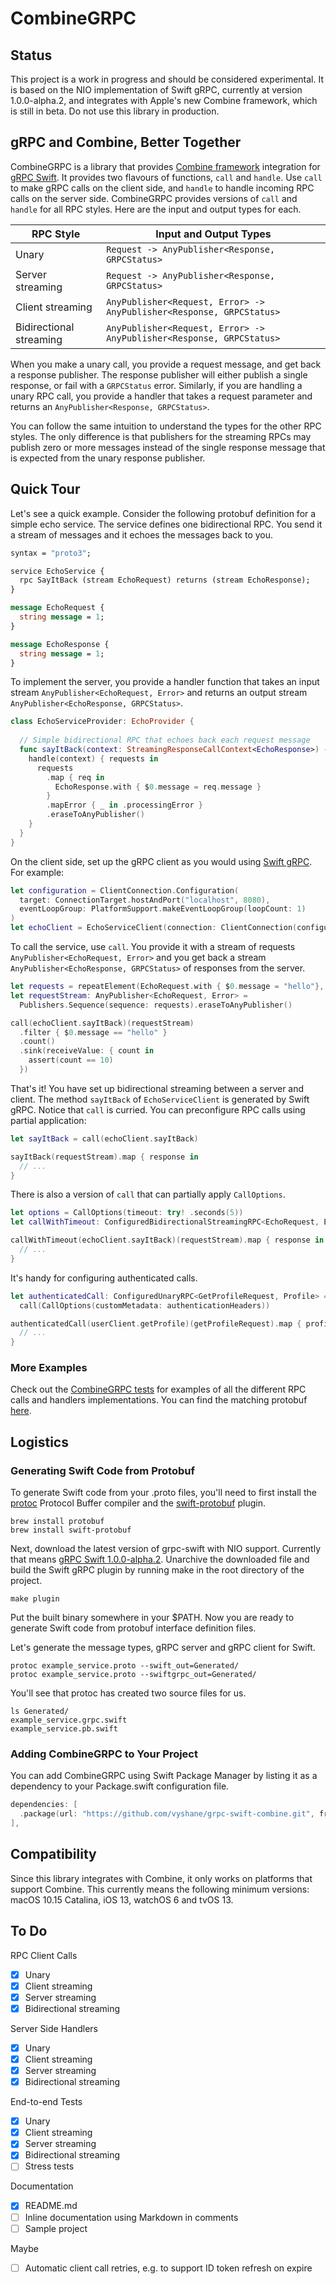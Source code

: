 # CombineGRPC

## Status

This project is a work in progress and should be considered experimental. It is based on the NIO implementation of Swift gRPC, currently at version 1.0.0-alpha.2, and integrates with Apple's new Combine framework, which is still in beta. Do not use this library in production.

## gRPC and Combine, Better Together

CombineGRPC is a library that provides [Combine framework](https://developer.apple.com/documentation/combine) integration for [gRPC Swift](https://github.com/grpc/grpc-swift). It provides two flavours of functions, `call` and `handle`. Use `call` to make gRPC calls on the client side, and `handle` to handle incoming RPC calls on the server side. CombineGRPC provides versions of `call` and `handle` for all RPC styles. Here are the input and output types for each.

RPC Style | Input and Output Types
--- | ---
| Unary | `Request -> AnyPublisher<Response, GRPCStatus>` |
| Server streaming | `Request -> AnyPublisher<Response, GRPCStatus>` |
| Client streaming | `AnyPublisher<Request, Error> -> AnyPublisher<Response, GRPCStatus>` |
| Bidirectional streaming | `AnyPublisher<Request, Error> -> AnyPublisher<Response, GRPCStatus>` |

When you make a unary call, you provide a request message, and get back a response publisher. The response publisher will either publish a single response, or fail with a `GRPCStatus` error. Similarly, if you are handling a unary RPC call, you provide a handler that takes a request parameter and returns an `AnyPublisher<Response, GRPCStatus>`.

You can follow the same intuition to understand the types for the other RPC styles. The only difference is that publishers for the streaming RPCs may publish zero or more messages instead of the single response message that is expected from the unary response publisher.

## Quick Tour

Let's see a quick example. Consider the following protobuf definition for a simple echo service. The service defines one bidirectional RPC. You send it a stream of messages and it echoes the messages back to you.

```protobuf
syntax = "proto3";

service EchoService {
  rpc SayItBack (stream EchoRequest) returns (stream EchoResponse);
}

message EchoRequest {
  string message = 1;
}

message EchoResponse {
  string message = 1;
}
```

To implement the server, you provide a handler function that takes an input stream `AnyPublisher<EchoRequest, Error>` and returns an output stream `AnyPublisher<EchoResponse, GRPCStatus>`.

```swift
class EchoServiceProvider: EchoProvider {
  
  // Simple bidirectional RPC that echoes back each request message
  func sayItBack(context: StreamingResponseCallContext<EchoResponse>) -> EventLoopFuture<(StreamEvent<EchoRequest>) -> Void> {
    handle(context) { requests in
      requests
        .map { req in
          EchoResponse.with { $0.message = req.message }
        }
        .mapError { _ in .processingError }
        .eraseToAnyPublisher()
    }
  }
}
```

On the client side, set up the gRPC client as you would using [Swift gRPC](https://github.com/grpc/grpc-swift). For example:

```swift
let configuration = ClientConnection.Configuration(
  target: ConnectionTarget.hostAndPort("localhost", 8080),
  eventLoopGroup: PlatformSupport.makeEventLoopGroup(loopCount: 1)
)
let echoClient = EchoServiceClient(connection: ClientConnection(configuration: configuration))
```

To call the service, use `call`. You provide it with a stream of requests `AnyPublisher<EchoRequest, Error>` and you get back a stream `AnyPublisher<EchoResponse, GRPCStatus>` of responses from the server.

```swift
let requests = repeatElement(EchoRequest.with { $0.message = "hello"}, count: 10)
let requestStream: AnyPublisher<EchoRequest, Error> =
  Publishers.Sequence(sequence: requests).eraseToAnyPublisher()

call(echoClient.sayItBack)(requestStream)
  .filter { $0.message == "hello" }
  .count()
  .sink(receiveValue: { count in
    assert(count == 10)
  })
```

That's it! You have set up bidirectional streaming between a server and client. The method `sayItBack` of `EchoServiceClient` is generated by Swift gRPC. Notice that `call` is curried. You can preconfigure RPC calls using partial application:

```swift
let sayItBack = call(echoClient.sayItBack)

sayItBack(requestStream).map { response in
  // ...
}
```

There is also a version of `call` that can partially apply `CallOptions`.

```swift
let options = CallOptions(timeout: try! .seconds(5))
let callWithTimeout: ConfiguredBidirectionalStreamingRPC<EchoRequest, EchoResponse> = call(options)

callWithTimeout(echoClient.sayItBack)(requestStream).map { response in
  // ...
}
```

It's handy for configuring authenticated calls.

```swift
let authenticatedCall: ConfiguredUnaryRPC<GetProfileRequest, Profile> =
  call(CallOptions(customMetadata: authenticationHeaders))

authenticatedCall(userClient.getProfile)(getProfileRequest).map { profile in
  // ...
}
```

### More Examples

Check out the [CombineGRPC tests](Tests/CombineGRPCTests) for examples of all the different RPC calls and handlers implementations. You can find the matching protobuf [here](Tests/Protobuf/test_scenarios.proto).

## Logistics

### Generating Swift Code from Protobuf

To generate Swift code from your .proto files, you'll need to first install the [protoc](https://github.com/protocolbuffers/protobuf) Protocol Buffer compiler and the [swift-protobuf](https://github.com/apple/swift-protobuf) plugin.

```text
brew install protobuf
brew install swift-protobuf
```

Next, download the latest version of grpc-swift with NIO support. Currently that means [gRPC Swift 1.0.0-alpha.2](https://github.com/grpc/grpc-swift/releases/tag/1.0.0-alpha.2). Unarchive the downloaded file and build the Swift gRPC plugin by running make in the root directory of the project.

```text
make plugin
```

Put the built binary somewhere in your $PATH. Now you are ready to generate Swift code from protobuf interface definition files.

Let's generate the message types, gRPC server and gRPC client for Swift.

```text
protoc example_service.proto --swift_out=Generated/
protoc example_service.proto --swiftgrpc_out=Generated/
```

You'll see that protoc has created two source files for us.

```text
ls Generated/
example_service.grpc.swift
example_service.pb.swift
```

### Adding CombineGRPC to Your Project

You can add CombineGRPC using Swift Package Manager by listing it as a dependency to your Package.swift configuration file.

```swift
dependencies: [
  .package(url: "https://github.com/vyshane/grpc-swift-combine.git", from: "0.1.1"),
],
```

## Compatibility

Since this library integrates with Combine, it only works on platforms that support Combine. This currently means the following minimum versions: macOS 10.15 Catalina, iOS 13, watchOS 6 and tvOS 13.

## To Do

RPC Client Calls

- [x] Unary
- [x] Client streaming
- [x] Server streaming
- [x] Bidirectional streaming

Server Side Handlers

- [x] Unary
- [x] Client streaming
- [x] Server streaming
- [x] Bidirectional streaming

End-to-end Tests

- [x] Unary
- [x] Client streaming
- [x] Server streaming
- [x] Bidirectional streaming
- [ ] Stress tests

Documentation

- [x] README.md
- [ ] Inline documentation using Markdown in comments
- [ ] Sample project

Maybe

- [ ] Automatic client call retries, e.g. to support ID token refresh on expire
